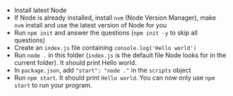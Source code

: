 - Install latest Node
- If Node is already installed, install `nvm` (Node Version Manager), make `nvm` install and use the latest version of Node for you
- Run `npm init` and answer the questions (`npm init -y` to skip all questions)
- Create an `index.js` file containing `console.log('Hello world')`
- Run `node .` in this folder (`index.js` is the default file Node looks for in the current folder). It should print Hello world.
- In `package.json`, add `"start": "node ."` in the `scripts` object
- Run `npm start`. It should print `Hello world`. You can now only use `npm start` to run your program.
